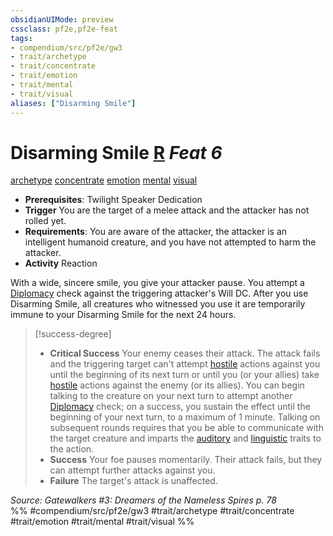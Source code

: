 ```yaml
---
obsidianUIMode: preview
cssclass: pf2e,pf2e-feat
tags:
- compendium/src/pf2e/gw3
- trait/archetype
- trait/concentrate
- trait/emotion
- trait/mental
- trait/visual
aliases: ["Disarming Smile"]
---
```

# Disarming Smile  [R](rules/core-rulebook/chapter-9-playing-the-game.md#Actions "Reaction") *Feat 6*  
[archetype](rules/traits/archetype.md "Archetype Feat Trait")  [concentrate](rules/traits/concentrate.md "Concentrate Action & Ability Trait")  [emotion](rules/traits/emotion.md "Emotion Effect Trait")  [mental](rules/traits/mental.md "Mental Effect Trait")  [visual](rules/traits/visual.md "Visual Effect Trait")  

- **Prerequisites**: Twilight Speaker Dedication
- **Trigger** You are the target of a melee attack and the attacker has not rolled yet.
- **Requirements**: You are aware of the attacker, the attacker is an intelligent humanoid creature, and you have not attempted to harm the attacker.
- **Activity** Reaction

With a wide, sincere smile, you give your attacker pause. You attempt a [Diplomacy](compendium/skills.md#Diplomacy) check against the triggering attacker's Will DC. After you use Disarming Smile, all creatures who witnessed you use it are temporarily immune to your Disarming Smile for the next 24 hours.

> [!success-degree] 
> - **Critical Success** Your enemy ceases their attack. The attack fails and the triggering target can't attempt [hostile](rules/conditions.md#Hostile) actions against you until the beginning of its next turn or until you (or your allies) take [hostile](rules/conditions.md#Hostile) actions against the enemy (or its allies). You can begin talking to the creature on your next turn to attempt another [Diplomacy](compendium/skills.md#Diplomacy) check; on a success, you sustain the effect until the beginning of your next turn, to a maximum of 1 minute. Talking on subsequent rounds requires that you be able to communicate with the target creature and imparts the [auditory](rules/traits/auditory.md "Auditory Effect Trait") and [linguistic](rules/traits/linguistic.md "Linguistic Effect Trait") traits to the action.
> - **Success** Your foe pauses momentarily. Their attack fails, but they can attempt further attacks against you.
> - **Failure** The target's attack is unaffected.

*Source: Gatewalkers #3: Dreamers of the Nameless Spires p. 78*  
%% #compendium/src/pf2e/gw3 #trait/archetype #trait/concentrate #trait/emotion #trait/mental #trait/visual %%